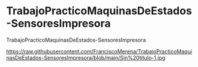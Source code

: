 # TrabajoPracticoMaquinasDeEstados-SensoresImpresora
TrabajoPracticoMaquinasDeEstados-SensoresImpresora

https://raw.githubusercontent.com/FranciscoMerena/TrabajoPracticoMaquinasDeEstados-SensoresImpresora/blob/main/Sin%20título-1.jpg
